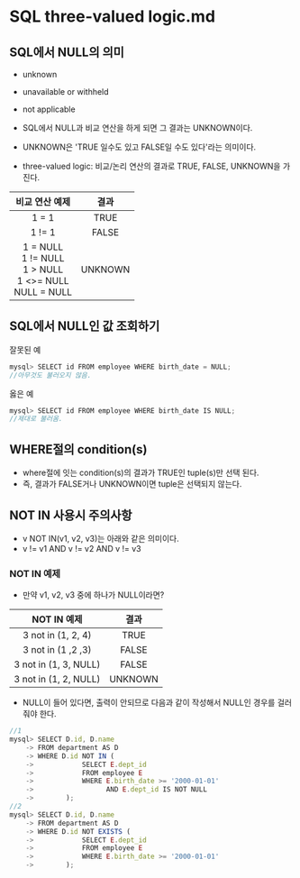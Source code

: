 # SQL three-valued logic.md
## SQL에서 NULL의 의미
- unknown
- unavailable or withheld
- not applicable

- SQL에서 NULL과 비교 연산을 하게 되면 그 결과는 UNKNOWN이다.
- UNKNOWN은 'TRUE 일수도 있고 FALSE일 수도 있다'라는 의미이다.
- three-valued logic: 비교/논리 연산의 결과로 TRUE, FALSE, UNKNOWN을 가진다.

|비교 연산 예제|결과|
|:-:|:-:|
|1 = 1|TRUE|
|1 != 1|FALSE|
|1 = NULL <br> 1 != NULL <br> 1 > NULL <br> 1 <>= NULL <br> NULL = NULL|UNKNOWN|


## SQL에서 NULL인 값 조회하기
잘못된 예
```javascript
mysql> SELECT id FROM employee WHERE birth_date = NULL;
//아무것도 불러오지 않음.
```

옳은 예
```javascript
mysql> SELECT id FROM employee WHERE birth_date IS NULL;
//제대로 불러옴.
```

## WHERE절의 condition(s)
- where절에 잇는 condition(s)의 결과가 TRUE인 tuple(s)만 선택 된다.
- 즉, 결과가 FALSE거나 UNKNOWN이면 tuple은 선택되지 않는다.

## NOT IN 사용시 주의사항
- v NOT IN(v1, v2, v3)는 아래와 같은 의미이다.
- v != v1 AND v != v2 AND v != v3

### NOT IN 예제
- 만약 v1, v2, v3 중에 하나가 NULL이라면?

|NOT IN 예제|결과|
|:-:|:-:|
|3 not in (1, 2, 4)|TRUE|
|3 not in (1 ,2 ,3)|FALSE|
|3 not in (1, 3, NULL)|FALSE|
|3 not in (1, 2, NULL)|UNKNOWN|

- NULL이 들어 있다면, 출력이 안되므로 다음과 같이 작성해서 NULL인 경우를 걸러줘야 한다.

```javascript
//1
mysql> SELECT D.id, D.name
    -> FROM department AS D
    -> WHERE D.id NOT IN (
    ->            SELECT E.dept_id
    ->            FROM employee E
    ->            WHERE E.birth_date >= '2000-01-01'
    ->                  AND E.dept_id IS NOT NULL
    ->        ); 
//2
mysql> SELECT D.id, D.name
    -> FROM department AS D
    -> WHERE D.id NOT EXISTS (
    ->            SELECT E.dept_id
    ->            FROM employee E
    ->            WHERE E.birth_date >= '2000-01-01'
    ->        ); 
```